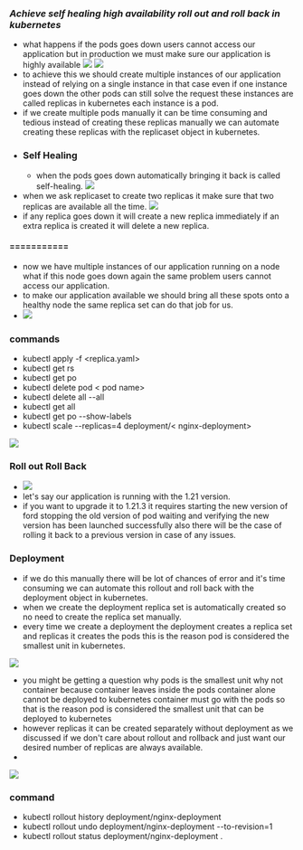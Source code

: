 ### ***Achieve self healing high availability roll out and roll back in kubernetes***
* what happens if the pods goes down
users cannot access our application
but in production we must make sure our
application is highly available
![](/notes/8.PNG)     ![](/notes/9.PNG)
*  to achieve this we should create
multiple instances of our application
instead of relying on a single instance
in that case
even if one instance goes down the other
pods can still solve the request
these instances are called replicas in
kubernetes each instance is a pod.
* if we create multiple pods manually it
can be time consuming and tedious
instead of creating these replicas
manually we can automate creating these
replicas with the replicaset object in
kubernetes.
*  ### Self Healing
   * when the pods goes down
automatically bringing it back is called
self-healing. ![](/notes/13.PNG)
* when we ask replicaset to create two
replicas it make sure that two replicas
are available all the time. ![](/notes/13.PNG)
*  if any replica goes down it will create
a new replica immediately
if an extra replica is created it will
delete a new replica.

#### ===========
*  now we have multiple instances
of our application running on a node
what if this node goes down
again the same problem users cannot
access our application.
* to make our application available we
should bring all these spots onto a
healthy node
the same replica set can do that job for
us.
* ![](/notes/18.PNG)
### commands ###
  * kubectl apply -f <replica.yaml>
  * kubectl get rs
  * kubectl get po
  * kubectl delete pod < pod name>
  * kubectl delete all --all
  * kubectl get all
  * kubectl get po --show-labels
  * kubectl scale --replicas=4 deployment/< nginx-deployment>
  
  ![](19.png)

 
### Roll out Roll Back
  *  ![](16.png)
 *  let's say our application is running
with the 1.21 version.
 * if you want to upgrade it to 1.21.3
it requires starting the new version of
ford stopping the old version of pod
waiting and verifying the new version
has been launched successfully
also there will be the case of rolling
it back to a previous version in case of
any issues.
### Deployment
  * if we do this manually there will be lot
of chances of error and it's time
consuming we can automate this rollout
and roll back with the deployment object
in kubernetes.
  * when we create the deployment replica
set is automatically created so no need
to create the replica set manually.
  * every time we create a deployment the
deployment creates a replica set and
replicas it creates the pods
this is the reason pod is considered the
smallest unit in kubernetes.
  
![](17.png)
  * you might be getting a question why pods
is the smallest unit why not container
because container leaves inside the pods
container alone cannot be deployed to
kubernetes container must go with the
pods so that is the reason pod is
considered the smallest unit that can be
deployed to kubernetes
  * however replicas it can be created
separately without deployment as we
discussed if we don't care about rollout
and rollback and just want our desired
number of replicas are always available.
  * 
  ![](20.png)
  ### command
 * kubectl rollout history deployment/nginx-deployment 
  * kubectl rollout undo deployment/nginx-deployment --to-revision=1
  *  kubectl rollout status deployment/nginx-deployment .





